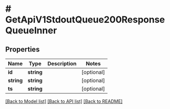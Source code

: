 # # GetApiV1StdoutQueue200ResponseQueueInner

## Properties

Name | Type | Description | Notes
------------ | ------------- | ------------- | -------------
**id** | **string** |  | [optional]
**string** | **string** |  | [optional]
**ts** | **string** |  | [optional]

[[Back to Model list]](../../README.md#models) [[Back to API list]](../../README.md#endpoints) [[Back to README]](../../README.md)
